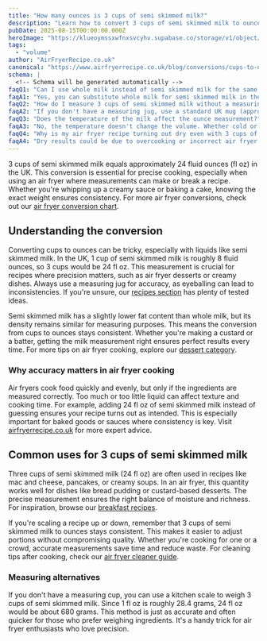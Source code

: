 ```yaml
---
title: "How many ounces is 3 cups of semi skimmed milk?"
description: "Learn how to convert 3 cups of semi skimmed milk to ounces effortlessly. Perfect for air fryer recipes and precise measurements."
pubDate: 2025-08-15T00:00:00.000Z
heroImage: "https://klueoymssxwfnxsvcyhv.supabase.co/storage/v1/object/public/Shmucket/how-many-ounces-is-3-cups-semi-skimmed-milk.webp"
tags:
  - "volume"
author: "AirFryerRecipe.co.uk"
canonical: "https://www.airfryerrecipe.co.uk/blog/conversions/cups-to-ounces/how-many-ounces-is-3-cups-semi-skimmed-milk"
schema: |
  <!-- Schema will be generated automatically -->
faqQ1: "Can I use whole milk instead of semi skimmed milk for the same measurement?"
faqA1: "Yes, you can substitute whole milk for semi skimmed milk in the same quantity (3 cups = 24 fl oz). The fat content differs, but the volume remains the same. Just note that whole milk may make dishes slightly richer."
faqQ2: "How do I measure 3 cups of semi skimmed milk without a measuring jug?"
faqA2: "If you don't have a measuring jug, use a standard UK mug (approx 8.8 fl oz) and fill it just under three times to get close to 24 fl oz. For absolute precision, a kitchen scale set to 680 grams works too."
faqQ3: "Does the temperature of the milk affect the ounce measurement?"
faqA3: "No, the temperature doesn't change the volume. Whether cold or warm, 3 cups of semi skimmed milk will always be 24 fl oz. However, warmer milk may foam slightly, so measure it at rest for accuracy."
faqQ4: "Why is my air fryer recipe turning out dry even with 3 cups of milk?"
faqA4: "Dry results could be due to overcooking or incorrect air fryer settings, not the milk measurement. Ensure you're using the right temperature and time for your recipe. Check our <a href=https://www.airfryerrecipe.co.uk>airfryerrecipe.co.uk</a> for troubleshooting tips."
---
```

<p>3 cups of semi skimmed milk equals approximately 24 fluid ounces (fl oz) in the UK. This conversion is essential for precise cooking, especially when using an air fryer where measurements can make or break a recipe. Whether you're whipping up a creamy sauce or baking a cake, knowing the exact weight ensures consistency. For more air fryer conversions, check out our <a href=https://www.airfryerrecipe.co.uk/air-fryer-conversion-chart>air fryer conversion chart</a>.</p>

<h2>Understanding the conversion</h2>  
<p>Converting cups to ounces can be tricky, especially with liquids like semi skimmed milk. In the UK, 1 cup of semi skimmed milk is roughly 8 fluid ounces, so 3 cups would be 24 fl oz. This measurement is crucial for recipes where precision matters, such as air fryer desserts or creamy dishes. Always use a measuring jug for accuracy, as eyeballing can lead to inconsistencies. If you're unsure, our <a href=https://www.airfryerrecipe.co.uk/recipes>recipes section</a> has plenty of tested ideas.</p>  

<p>Semi skimmed milk has a slightly lower fat content than whole milk, but its density remains similar for measuring purposes. This means the conversion from cups to ounces stays consistent. Whether you're making a custard or a batter, getting the milk measurement right ensures perfect results every time. For more tips on air fryer cooking, explore our <a href=https://www.airfryerrecipe.co.uk/recipe-category/dessert>dessert category</a>.</p>  

<h3>Why accuracy matters in air fryer cooking</h3>  
<p>Air fryers cook food quickly and evenly, but only if the ingredients are measured correctly. Too much or too little liquid can affect texture and cooking time. For example, adding 24 fl oz of semi skimmed milk instead of guessing ensures your recipe turns out as intended. This is especially important for baked goods or sauces where consistency is key. Visit <a href=https://www.airfryerrecipe.co.uk>airfryerrecipe.co.uk</a> for more expert advice.</p>  

<h2>Common uses for 3 cups of semi skimmed milk</h2>  
<p>Three cups of semi skimmed milk (24 fl oz) are often used in recipes like mac and cheese, pancakes, or creamy soups. In an air fryer, this quantity works well for dishes like bread pudding or custard-based desserts. The precise measurement ensures the right balance of moisture and richness. For inspiration, browse our <a href=https://www.airfryerrecipe.co.uk/recipe-category/breakfast>breakfast recipes</a>.</p>  

<p>If you're scaling a recipe up or down, remember that 3 cups of semi skimmed milk to ounces stays consistent. This makes it easier to adjust portions without compromising quality. Whether you're cooking for one or a crowd, accurate measurements save time and reduce waste. For cleaning tips after cooking, check our <a href=https://www.airfryerrecipe.co.uk/air-fryer-cleaner>air fryer cleaner guide</a>.</p>  

<h3>Measuring alternatives</h3>  
<p>If you don't have a measuring cup, you can use a kitchen scale to weigh 3 cups of semi skimmed milk. Since 1 fl oz is roughly 28.4 grams, 24 fl oz would be about 680 grams. This method is just as accurate and often quicker for those who prefer weighing ingredients. It's a handy trick for air fryer enthusiasts who love precision.</p>
